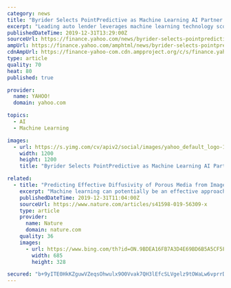 ```yaml
---
category: news
title: "Byrider Selects PointPredictive as Machine Learning AI Partner to Prevent Fraud"
excerpt: "Leading auto lender leverages machine learning technology scoring from PointPredictive to better pinpoint risk and to improve the consumer experience at their car dealerships PointPredictive Inc., the San Diego-based machine learning company, announced today that Byrider has selected the company’s risk scoring solutions to help them better ..."
publishedDateTime: 2019-12-31T13:29:00Z
sourceUrl: https://finance.yahoo.com/news/byrider-selects-pointpredictive-machine-learning-120000846.html
ampUrl: https://finance.yahoo.com/amphtml/news/byrider-selects-pointpredictive-machine-learning-120000846.html
cdnAmpUrl: https://finance-yahoo-com.cdn.ampproject.org/c/s/finance.yahoo.com/amphtml/news/byrider-selects-pointpredictive-machine-learning-120000846.html
type: article
quality: 70
heat: 80
published: true

provider:
  name: YAHOO!
  domain: yahoo.com

topics:
  - AI
  - Machine Learning

images:
  - url: https://s.yimg.com/cv/apiv2/social/images/yahoo_default_logo-1200x1200.png
    width: 1200
    height: 1200
    title: "Byrider Selects PointPredictive as Machine Learning AI Partner to Prevent Fraud"

related:
  - title: "Predicting Effective Diffusivity of Porous Media from Images by Deep Learning"
    excerpt: "Machine learning can potentially be an effective approach for tackling the above challenge. Deep neural networks have demonstrated good predictive power when their input and output have important correlation with each other. Furthermore, image-based learning has been shown to be able to extract important physical features from images 8,9."
    publishedDateTime: 2019-12-31T11:04:00Z
    sourceUrl: https://www.nature.com/articles/s41598-019-56309-x
    type: article
    provider:
      name: Nature
      domain: nature.com
    quality: 36
    images:
      - url: https://www.bing.com/th?id=ON.9BDEA16FB7A3D4E69BD6B5A5CF5F995C
        width: 685
        height: 328

secured: "b+9yITE0HkKZguwVZeqsOhwulx9O0Vvak7QH3lEfcSLVgelz9tOWaLw6vprrDY3chHtOayNBXFX5Cc0cvgcsp2VrqdDfeREbg/teuRRsOTU1tbUrdiwvfG2LhZerI/o9bctVdRmg6I6gRmKUOLExjoGKeZpopzL6M46JgaVP25orl75PLZPO7zuuwONcfaUKjjzEYju9CHx1dNbFffB71NioMxKiO7aio3oZklCpSS1uDJWF6kG74n2UcPjQo6tEaZrYR1mhXut5eOv5G5BMkg==;VEYGVr4G4cq5aiAWKRThlw=="
---
```


